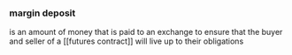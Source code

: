 ### margin deposit 

is an amount of money that is paid to an exchange to ensure that the buyer and seller of a [[futures contract]] will live up to their obligations

